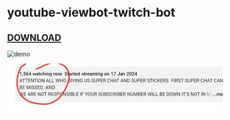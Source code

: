 # youtube-viewbot-twitch-bot
## [DOWNLOAD](https://telegram.me/DevianKing)
![demo](
)

![demo](new.jpeg
)

